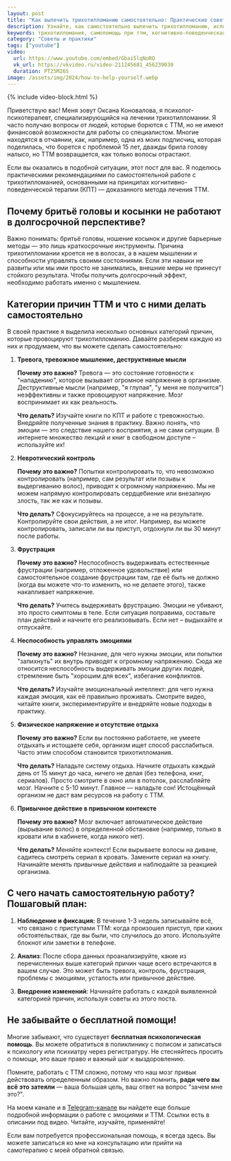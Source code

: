 ```yaml
---
layout: post
title: "Как вылечить трихотилломанию самостоятельно: Практические советы и пошаговое руководство"
description: Узнайте, как самостоятельно вылечить трихотилломанию, используя практические советы по работе с тревогой, контролем, эмоциями и привычными действиями. Подробное руководство от психотерапевта Оксаны Коноваловой.
keywords: трихотилломания, самопомощь при ттм, когнитивно-поведенческая терапия, кпт, как перестать вырывать волосы, тревога, гиперконтроль, управление эмоциями, оксана коновалова, психолог
category: "Советы и практики"
tags: ["youtube"]
video:
  url: https://www.youtube.com/embed/Gbai5lqNoRQ
  vk_url: https://vkvideo.ru/video-211245681_456239030
  duration: PT25M26S
image: /assets/img/2024/how-to-help-yourself.webp
---
```


{% include video-block.html %}

Приветствую вас! Меня зовут Оксана Коновалова, я психолог-психотерапевт, специализирующийся на лечении трихотилломании. Я часто получаю вопросы от людей, которые борются с ТТМ, но не имеют финансовой возможности для работы со специалистом. Многие находятся в отчаянии, как, например, одна из моих подписчиц, которая поделилась, что борется с проблемой 15 лет, дважды брила голову налысо, но ТТМ возвращается, как только волосы отрастают.

Если вы оказались в подобной ситуации, этот пост для вас. Я поделюсь практическими рекомендациями по самостоятельной работе с трихотилломанией, основанными на принципах когнитивно-поведенческой терапии (КПТ) — доказанного метода лечения ТТМ.

## Почему бритьё головы и косынки не работают в долгосрочной перспективе?

Важно понимать: бритьё головы, ношение косынок и другие барьерные методы — это лишь краткосрочные инструменты. Причина трихотилломании кроется не в волосах, а в нашем мышлении и способности управлять своими состояниями. Если эти навыки не развиты или мы ими просто не занимались, внешние меры не принесут стойкого результата. Чтобы получить долгосрочный эффект, необходимо работать именно с мышлением.

## Категории причин ТТМ и что с ними делать самостоятельно

В своей практике я выделила несколько основных категорий причин, которые провоцируют трихотилломанию. Давайте разберем каждую из них и продумаем, что вы можете сделать самостоятельно:

1. **Тревога, тревожное мышление, деструктивные мысли** 

    **Почему это важно?** Тревога — это состояние готовности к "нападению", которое вызывает огромное напряжение в организме. Деструктивные мысли (например, "я глупая", "у меня не получится") неэффективны и также провоцируют напряжение. Мозг воспринимает их как реальность.

    **Что делать?** Изучайте книги по КПТ и работе с тревожностью. Внедряйте полученные знания в практику. Важно понять, что эмоции — это следствие нашего восприятия, а не сами ситуации. В интернете множество лекций и книг в свободном доступе – используйте их! 

2. **Невротический контроль** 

    **Почему это важно?** Попытки контролировать то, что невозможно контролировать (например, сам результат или позывы к выдергиванию волос), приводят к огромному напряжению. Мы не можем напрямую контролировать сердцебиение или внезапную злость, так же как и позывы.

    **Что делать?** Сфокусируйтесь на процессе, а не на результате. Контролируйте свои действия, а не итог. Например, вы можете контролировать, записали ли вы приступ, отдохнули ли вы 30 минут после работы.

3. **Фрустрация**

    **Почему это важно?** Неспособность выдерживать естественные фрустрации (например, отложенное удовольствие) или самостоятельное создание фрустрации там, где её быть не должно (когда вы можете что-то изменить, но не делаете этого), также накапливает напряжение.

    **Что делать?** Учитесь выдерживать фрустрацию. Эмоции не убивают, это просто симптомы в теле. Если ситуация поправима, составьте план действий и начните его реализовывать. Если нет – выдыхайте и отпускайте.

4. **Неспособность управлять эмоциями** 

    **Почему это важно?** Незнание, для чего нужны эмоции, или попытки "запихнуть" их внутрь приводят к огромному напряжению. Сюда же относится неспособность выдерживать эмоции других людей, стремление быть "хорошим для всех", избегание конфликтов.

    **Что делать?** Изучайте эмоциональный интеллект: для чего нужна каждая эмоция, как её правильно проживать. Смотрите видео, читайте книги, экспериментируйте и внедряйте новые подходы в практику.

5. **Физическое напряжение и отсутствие отдыха** 

    **Почему это важно?** Если вы постоянно работаете, не умеете отдыхать и истощаете себя, организм ищет способ расслабиться. Часто этим способом становится трихотилломания.

    **Что делать?** Наладьте систему отдыха. Начните отдыхать каждый день от 15 минут до часа, ничего не делая (без телефона, книг, сериалов). Просто смотрите в окно или в потолок, расслабляйте мозг. Начните с 5-10 минут. Главное — наладьте сон! Истощённый организм не даст вам ресурсов на работу с ТТМ.

6. **Привычное действие в привычном контексте** 

    **Почему это важно?** Мозг включает автоматическое действие (вырывание волос) в определенной обстановке (например, только в кровати или в кабинете, когда никого нет).

    **Что делать?** Меняйте контекст! Если вырываете волосы на диване, садитесь смотреть сериал в кровать. Замените сериал на книгу. Начинайте менять привычные действия и наблюдайте за реакцией организма.

## С чего начать самостоятельную работу? Пошаговый план:

1. **Наблюдение и фиксация:** В течение 1-3 недель записывайте всё, что связано с приступами ТТМ: когда произошел приступ, при каких обстоятельствах, где вы были, что случилось до этого. Используйте блокнот или заметки в телефоне.

2. **Анализ**: После сбора данных проанализируйте, какие из перечисленных выше категорий причин чаще всего встречаются в вашем случае. Это может быть тревога, контроль, фрустрация, проблемы с эмоциями, усталость или привычное действие.

3. **Внедрение изменений**: Начинайте работать с каждой выявленной категорией причин, используя советы из этого поста.

## Не забывайте о бесплатной помощи!

Многие забывают, что существует **бесплатная психологическая помощь**. Вы можете обратиться в поликлинику с полисом и записаться к психологу или психиатру через регистратуру. 
Не стесняйтесь просить о помощи, это ваше право и важный шаг к выздоровлению.

Помните, работать с ТТМ сложно, потому что наш мозг привык действовать определенным образом. Но важно помнить, **ради чего вы всё это затеяли** — ваша большая цель, ваш ответ на вопрос "зачем мне это?".

На моем канале и в <a href="https://t.me/ttm_help_ru" rel="nofollow" target="_blank">Telegram-канале</a> вы найдете еще больше подробной информации о работе с эмоциями и ТТМ. Ссылки есть в описании под видео. Читайте, изучайте, применяйте!

Если вам потребуется профессиональная помощь, я всегда здесь. Вы можете записаться ко мне на консультацию или прийти на самотерапию с моей обратной связью.